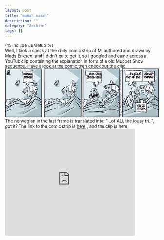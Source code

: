 ```yaml
--- 
layout: post 
title: "manah manah"
description: ""
category: "Archive"
tags: []
---
```

{% include JB/setup %}  
Well, I took a sneak at the daily comic strip of M, authored and drawn by Mads Eriksen, and I didn't quite get it, so I googled and came across a YouTub clip containing the explanation in form of a old Muppet Show sequence.
 Have a look at the comic,then check out the clip:
 <img src="/assets/img/mmanah.png" alt="a comic strip by mads eriksen" title="manah manah"/>
 The norwegian in the last frame is translated into: "...of ALL the lousy tri..", got it? 
The link to the comic strip is <a href="http://www.start.no/tegneserier/m/?1169852400">here</a> , and the clip is here:
 <object width="425" height="350"><param name="movie" value="http://www.youtube.com/v/7wMHcpMmV9g"></param><param name="wmode" value="transparent"></param><embed src="http://www.youtube.com/v/7wMHcpMmV9g" type="application/x-shockwave-flash" wmode="transparent" width="425" height="350"></embed></object>

